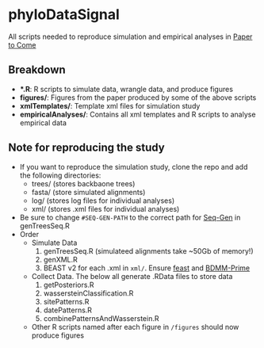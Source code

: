 # phyloDataSignal
All scripts needed to reproduce simulation and empirical analyses in [Paper to Come](https://www.INSERTLATER.com)

## Breakdown
- **\*.R**: R scripts to simulate data, wrangle data, and produce figures  
- **figures/**: Figures from the paper produced by some of the above scripts  
- **xmlTemplates/**: Template xml files for simulation study  
- **empiricalAnalyses/**: Contains all xml templates and R scripts to analyse empirical data  

## Note for reproducing the study
+ If you want to reproduce the simulation study, clone the repo and add the following directories:
	- trees/ (stores backbaone trees)  
	- fasta/ (store simulated alignments)    
	- log/ (stores log files for individual analyses)  
	- xml/ (stores .xml files for individual analyses)  
+ Be sure to change `#SEQ-GEN-PATH` to the correct path for [Seq-Gen](https://github.com/rambaut/Seq-Gen) in genTreesSeq.R
+ Order
	+ Simulate Data
		1. genTreesSeq.R (simulateed alignments take ~50Gb of memory!)
		2. genXML.R
		3. BEAST v2 for each .xml in `xml/`. Ensure [feast](https://github.com/tgvaughan/feast) and [BDMM-Prime](https://github.com/tgvaughan/BDMM-Prime)
	+ Collect Data. The below all generate .RData files to store data
		1. getPosteriors.R
		2. wassersteinClassification.R
		3. sitePatterns.R
		4. datePatterns.R
		5. combinePatternsAndWasserstein.R
	+ Other R scripts named after each figure in `/figures` should now produce figures

